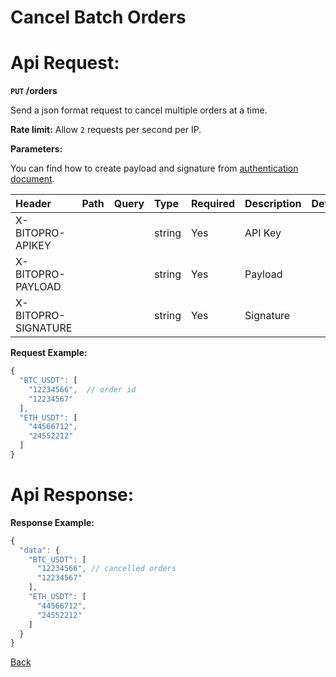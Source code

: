 # Cancel Batch Orders

# Api Request:
**`PUT` /orders**

Send a json format request to cancel multiple orders at a time.

**Rate limit:**
Allow `2` requests per second per IP.

**Parameters:**

You can find how to create payload and signature from [authentication document](../../README.md#api-security-protocol).

| Header              | Path | Query | Type   | Required | Description                       | Default | Range | Example |
| :------------------ | :--- | :---- | :----- | :------- | :-------------------------------- | :------ | :---- | :------ |
| X-BITOPRO-APIKEY    |      |       | string | Yes      | API Key     |         |       |         |
| X-BITOPRO-PAYLOAD   |      |       | string | Yes      | Payload    |         |       |         |
| X-BITOPRO-SIGNATURE |      |       | string | Yes      | Signature|         |       |         |

**Request Example:**

```javascript
{
  "BTC_USDT": [
    "12234566",  // order id
    "12234567"
  ],
  "ETH_USDT": [
    "44566712",
    "24552212"
  ]
}
```

# Api Response:
**Response Example:**

```javascript
{
  "data": {
    "BTC_USDT": [
      "12234566", // cancelled orders
      "12234567"
    ],
    "ETH_USDT": [
      "44566712",
      "24552212"
    ]
  }
}
```
[Back](README.md)